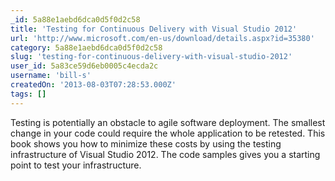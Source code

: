 ```yaml
---
_id: 5a88e1aebd6dca0d5f0d2c58
title: 'Testing for Continuous Delivery with Visual Studio 2012'
url: 'http://www.microsoft.com/en-us/download/details.aspx?id=35380'
category: 5a88e1aebd6dca0d5f0d2c58
slug: 'testing-for-continuous-delivery-with-visual-studio-2012'
user_id: 5a83ce59d6eb0005c4ecda2c
username: 'bill-s'
createdOn: '2013-08-03T07:28:53.000Z'
tags: []
---
```


Testing is potentially an obstacle to agile software deployment. The smallest change in your code could require the whole application to be retested. This book shows you how to minimize these costs by using the testing infrastructure of Visual Studio 2012. The code samples gives you a starting point to test your infrastructure.

